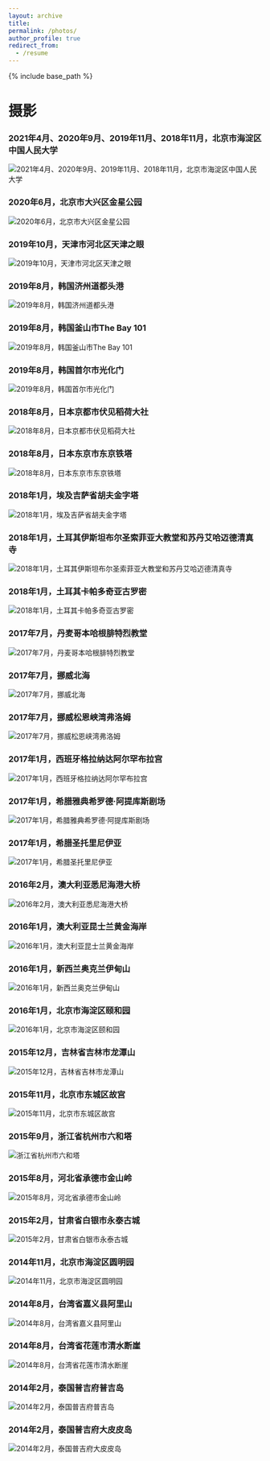 ```yaml
---
layout: archive
title: 
permalink: /photos/
author_profile: true
redirect_from:
  - /resume
---
```


{% include base_path %}

# 摄影

### 2021年4月、2020年9月、2019年11月、2018年11月，北京市海淀区中国人民大学
<img class="fit-picture"
     src="/images/31.JPG"
     alt="2021年4月、2020年9月、2019年11月、2018年11月，北京市海淀区中国人民大学">
<br> 
### 2020年6月，北京市大兴区金星公园
<img class="fit-picture"
     src="/images/30.JPG"
     alt="2020年6月，北京市大兴区金星公园">
<br> 
### 2019年10月，天津市河北区天津之眼
<img class="fit-picture"
     src="/images/29.JPG"
     alt="2019年10月，天津市河北区天津之眼">
<br> 
### 2019年8月，韩国济州道都头港
<img class="fit-picture"
     src="/images/28.JPG"
     alt="2019年8月，韩国济州道都头港">
<br> 
### 2019年8月，韩国釜山市The Bay 101
<img class="fit-picture"
     src="/images/27.jpg"
     alt="2019年8月，韩国釜山市The Bay 101">
<br> 
### 2019年8月，韩国首尔市光化门
<img class="fit-picture"
     src="/images/26.JPG"
     alt="2019年8月，韩国首尔市光化门">
<br> 
### 2018年8月，日本京都市伏见稻荷大社
<img class="fit-picture"
     src="/images/25.JPG"
     alt="2018年8月，日本京都市伏见稻荷大社">
<br> 
### 2018年8月，日本东京市东京铁塔
<img class="fit-picture"
     src="/images/24.jpg"
     alt="2018年8月，日本东京市东京铁塔">
<br> 
### 2018年1月，埃及吉萨省胡夫金字塔
<img class="fit-picture"
     src="/images/23.jpg"
     alt="2018年1月，埃及吉萨省胡夫金字塔">
<br> 
### 2018年1月，土耳其伊斯坦布尔圣索菲亚大教堂和苏丹艾哈迈德清真寺
<img class="fit-picture"
     src="/images/22.JPG"
     alt="2018年1月，土耳其伊斯坦布尔圣索菲亚大教堂和苏丹艾哈迈德清真寺">
<br> 
### 2018年1月，土耳其卡帕多奇亚古罗密
<img class="fit-picture"
     src="/images/21.JPG"
     alt="2018年1月，土耳其卡帕多奇亚古罗密">
<br> 
### 2017年7月，丹麦哥本哈根腓特烈教堂
<img class="fit-picture"
     src="/images/20.JPG"
     alt="2017年7月，丹麦哥本哈根腓特烈教堂">
<br> 
### 2017年7月，挪威北海
<img class="fit-picture"
     src="/images/19.JPG"
     alt="2017年7月，挪威北海">
<br> 
### 2017年7月，挪威松恩峡湾弗洛姆
<img class="fit-picture"
     src="/images/18.JPG"
     alt="2017年7月，挪威松恩峡湾弗洛姆">
<br> 
### 2017年1月，西班牙格拉纳达阿尔罕布拉宫
<img class="fit-picture"
     src="/images/17.jpg"
     alt="2017年1月，西班牙格拉纳达阿尔罕布拉宫">
<br> 
### 2017年1月，希腊雅典希罗德·阿提库斯剧场
<img class="fit-picture"
     src="/images/16.jpg"
     alt="2017年1月，希腊雅典希罗德·阿提库斯剧场">
<br> 
### 2017年1月，希腊圣托里尼伊亚
<img class="fit-picture"
     src="/images/15.jpg"
     alt="2017年1月，希腊圣托里尼伊亚">
<br> 
### 2016年2月，澳大利亚悉尼海港大桥
<img class="fit-picture"
     src="/images/14.jpg"
     alt="2016年2月，澳大利亚悉尼海港大桥">
<br> 
### 2016年1月，澳大利亚昆士兰黄金海岸
<img class="fit-picture"
     src="/images/13.jpg"
     alt="2016年1月，澳大利亚昆士兰黄金海岸">
<br> 
### 2016年1月，新西兰奥克兰伊甸山
<img class="fit-picture"
     src="/images/12.jpg"
     alt="2016年1月，新西兰奥克兰伊甸山">
<br> 
### 2016年1月，北京市海淀区颐和园
<img class="fit-picture"
     src="/images/11.jpg"
     alt="2016年1月，北京市海淀区颐和园">
<br> 
### 2015年12月，吉林省吉林市龙潭山
<img class="fit-picture"
     src="/images/10.jpg"
     alt="2015年12月，吉林省吉林市龙潭山">
<br> 
### 2015年11月，北京市东城区故宫
<img class="fit-picture"
     src="/images/9.JPG"
     alt="2015年11月，北京市东城区故宫">
<br> 
### 2015年9月，浙江省杭州市六和塔
<img class="fit-picture"
     src="/images/8.JPG"
     alt="浙江省杭州市六和塔">
<br> 
### 2015年8月，河北省承德市金山岭
<img class="fit-picture"
     src="/images/7.JPG"
     alt="2015年8月，河北省承德市金山岭">
<br> 
### 2015年2月，甘肃省白银市永泰古城
<img class="fit-picture"
     src="/images/6.JPG"
     alt="2015年2月，甘肃省白银市永泰古城">
<br> 
### 2014年11月，北京市海淀区圆明园
<img class="fit-picture"
     src="/images/5.JPG"
     alt="2014年11月，北京市海淀区圆明园">
<br>  
### 2014年8月，台湾省嘉义县阿里山
<img class="fit-picture"
     src="/images/4.JPG"
     alt="2014年8月，台湾省嘉义县阿里山">
<br>  
### 2014年8月，台湾省花莲市清水断崖
<img class="fit-picture"
     src="/images/3.jpg"
     alt="2014年8月，台湾省花莲市清水断崖">
<br> 
### 2014年2月，泰国普吉府普吉岛
<img class="fit-picture"
     src="/images/2.JPG"
     alt="2014年2月，泰国普吉府普吉岛">
<br>
### 2014年2月，泰国普吉府大皮皮岛
<img class="fit-picture"
     src="/images/1.JPG"
     alt="2014年2月，泰国普吉府大皮皮岛">
<br>

